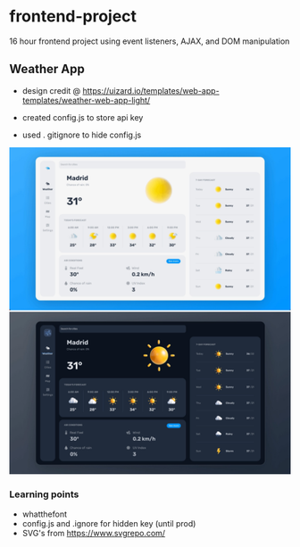 # frontend-project
16 hour frontend project using event listeners, AJAX, and DOM manipulation

## Weather App

- design credit @ https://uizard.io/templates/web-app-templates/weather-web-app-light/

- created config.js to store api key
- used . gitignore to hide config.js

!["lightmode design"](weather-app-lm.png)
!["darkmode design](weather-app-dm.png)

### Learning points

- whatthefont
- config.js and .ignore for hidden key (until prod)
- SVG's from https://www.svgrepo.com/